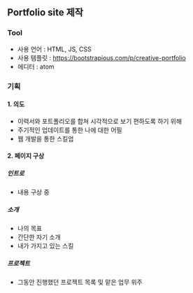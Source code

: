 ## Portfolio site 제작



###  Tool

- 사용 언어 : HTML, JS, CSS
- 사용 템플릿 : https://bootstrapious.com/p/creative-portfolio
- 에디터 : atom



### 기획

#### 1. 의도

- 이력서와 포트폴리오를 합쳐 시각적으로 보기 편하도록 하기 위해
- 주기적인 업데이트를 통한 나에 대한 어필
- 웹 개발을 통한 스킬업



#### 2. 페이지 구상

##### 인트로

- 내용 구상 중



##### 소개

- 나의 목표
- 간단한 자기 소개
- 내가 가지고 있는 스킬



##### 프로젝트

- 그동안 진행했던 프로젝트 목록 및 맡은 업무 위주

